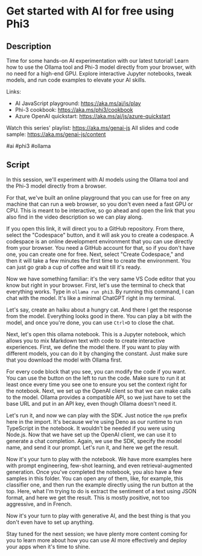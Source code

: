 # Get started with AI for free using Phi3

## Description

Time for some hands-on AI experimentation with our latest tutorial! Learn how to use the Ollama tool and Phi-3 model directly from your browser, with no need for a high-end GPU. Explore interactive Jupyter notebooks, tweak models, and run code examples to elevate your AI skills.

Links:
- AI JavaScript playground: https://aka.ms/ai/js/play
- Phi-3 cookbook: https://aka.ms/phi3/cookbook
- Azure OpenAI quickstart: https://aka.ms/ai/js/azure-quickstart

Watch this series' playlist: https://aka.ms/genai-js
All slides and code sample: https://aka.ms/genai-js/content

#ai #phi3 #ollama

## Script

In this session, we'll experiment with AI models using the Ollama tool and the Phi-3 model directly from a browser.

For that, we've built an online playground that you can use for free on any machine that can run a web browser, so you don't even need a fast GPU or CPU. This is meant to be interactive, so go ahead and open the link that you also find in the video description so we can play along.

If you open this link, it will direct you to a GitHub repository. From there, select the "Codespace" button, and it will ask you to create a codespace. A codespace is an online development environment that you can use directly from your browser. You need a GitHub account for that, so if you don't have one, you can create one for free. Next, select "Create Codespace," and then it will take a few minutes the first time to create the environment. You can just go grab a cup of coffee and wait till it's ready.

Now we have something familiar: it's the very same VS Code editor that you know but right in your browser. First, let's use the terminal to check that everything works. Type in `ollama run phi3`. By running this command, I can chat with the model. It's like a minimal ChatGPT right in my terminal.

Let's say, create an haiku about a hungry cat. And there I get the response from the model. Everything looks good in there. You can play a bit with the model, and once you're done, you can use `Ctrl+D` to close the chat.

Next, let's open this ollama notebook. This is a Jupyter notebook, which allows you to mix Markdown text with code to create interactive experiences. First, we define the model there. If you want to play with different models, you can do it by changing the constant. Just make sure that you download the model with Ollama first.

For every code block that you see, you can modify the code if you want. You can use the button on the left to run the code. Make sure to run it at least once every time you see one to ensure you set the context right for the notebook. Next, we set up the OpenAI client so that we can make calls to the model. Ollama provides a compatible API, so we just have to set the base URL and put in an API key, even though Ollama doesn't need it.

Let's run it, and now we can play with the SDK. Just notice the `npm` prefix here in the import. It's because we're using Deno as our runtime to run TypeScript in the notebook. It wouldn't be needed if you were using Node.js. Now that we have set up the OpenAI client, we can use it to generate a chat completion. Again, we use the SDK, specify the model name, and send it our prompt. Let's run it, and here we get the result.

Now it's your turn to play with the notebook. We have more examples here with prompt engineering, few-shot learning, and even retrieval-augmented generation. Once you've completed the notebook, you also have a few samples in this folder. You can open any of them, like, for example, this classifier one, and then run the example directly using the run button at the top. Here, what I'm trying to do is extract the sentiment of a text using JSON format, and here we get the result. This is mostly positive, not too aggressive, and in French.

Now it's your turn to play with generative AI, and the best thing is that you don't even have to set up anything.

Stay tuned for the next session; we have plenty more content coming for you to learn more about how you can use AI more effectively and deploy your apps when it's time to shine.
